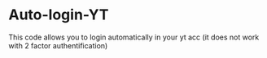 # Auto-login-YT
This code allows you to login automatically in your yt acc (it does not work with 2 factor authentification)
